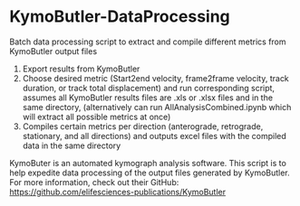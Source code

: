 # KymoButler-DataProcessing
 Batch data processing script to extract and compile different metrics from KymoButler output files

1. Export results from KymoButler
2. Choose desired metric (Start2end velocity, frame2frame velocity, track duration, or track total displacement) and run corresponding script, assumes all KymoButler results files are .xls or .xlsx files and in the same directory, (alternatively can run AllAnalysisCombined.ipynb which will extract all possible metrics at once)
3. Compiles certain metrics per direction (anterograde, retrograde, stationary, and all directions) and outputs excel files with the compiled data in the same directory

KymoButer is an automated kymograph analysis software. This script is to help expedite data processing of the output files generated by KymoButler. For more information, check out their GitHub: https://github.com/elifesciences-publications/KymoButler